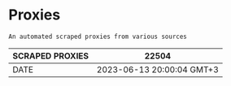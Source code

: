 # Proxies
    An automated scraped proxies from various sources

| SCRAPED PROXIES | 22504            |
|-----------------|---------------------------|
| DATE            | 2023-06-13 20:00:04 GMT+3          |